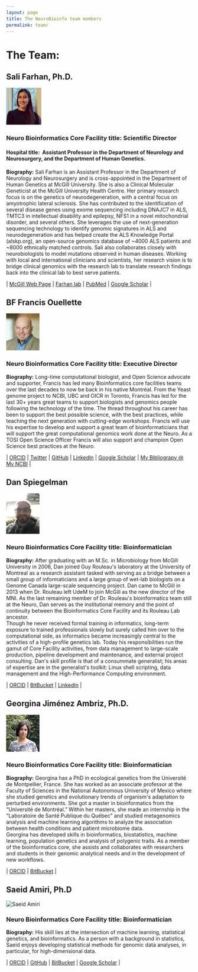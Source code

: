 ```yaml
---
layout: page
title: The NeuroBioinfo team members
permalink: team/
---
```



# The Team: 


## Sali Farhan, Ph.D. 


<img src="/public/member/sali_farhan.png" alt="Sali Farhane" width="95" height="100">

<!--- <img src="https://raw.githubusercontent.com/neurobioinfo/neurobioinfo.github.io/main/public/member/" alt="Sali Farhan" width="95" height="100"> --->


### Neuro Bioinformatics Core Facility title: Scientific Director
#### Hospital title:  Assistant Professor in the Department of Neurology and Neurosurgery, and the Department of Human Genetics.

  
**Biography:** Sali Farhan is an Assistant Professor in the Department of Neurology and Neurosurgery and is cross-appointed in the Department of Human Genetics at McGill University. She is also a Clinical Molecular Geneticist at the McGill University Health Centre. Her primary research focus is on the genetics of neurodegeneration, with a central focus on amyotrophic lateral sclerosis. She has contributed to the identification of several disease genes using exome sequencing including DNAJC7 in ALS, TMTC3 in intellectual disability and epilepsy, NFS1 in a novel mitochondrial disorder, and several others. She leverages the use of next-generation sequencing technology to identify genomic signatures in ALS and neurodegeneration and has helped create the ALS Knowledge Portal (alskp.org), an open-source genomics database of ~4000 ALS patients and ~8000 ethnically matched controls. Sali also collaborates closely with neurobiologists to model mutations observed in human diseases. Working with local and international clinicians and scientists, her research vision is to bridge clinical genomics with the research lab to translate research findings back into the clinical lab to best serve patients.


| [McGill Web Page](https://www.mcgill.ca/neuro/sali-farhan-phd) | [Farhan lab](https://www.mcgill.ca/farhan-lab/) | [PubMed](https://www.mcgill.ca/farhan-lab/) | [Google Scholar](https://scholar.google.ca/citations?user=o7xoLwMAAAAJ&hl=en) | 


## BF Francis Ouellette 


<img src="/public/member/francis_ouellette.png" alt="Francis Ouellette" width="90" height="100">

<!--- <img src="https://raw.githubusercontent.com/neurobioinfo/neurobioinfo.github.io/main/public/member/francis_ouellette.png" alt="Francis Ouellette" width="90" height="100"> -->


### Neuro Bioinformatics Core Facility title: Executive Director
**Biography:** Long-time computational biologist, and Open Science advocate and supporter, Francis has led many Bioinformatics core facilities teams over the last decades to now be back in his native Montréal. From the Yeast genome project to NCBI, UBC and OICR in Toronto, Francis has led for the last 30+ years great teams to support biologists and genomics people following the technology of the time. The thread throughout his career has been to support the best possible science, with the best practices, while teaching the next generation with cutting-edge workshops. Francis will use his expertise to develop and support a great team of bioinformaticians that will support the great computational genomics work done at the Neuro. As a TOSI Open Science Officer Francis will also support and champion Open Science best practices at the Neuro.

| [ORCID](https://orcid.org/0000-0003-4676-675X) | [Twitter](https://twitter.com/bffo) | [GitHub](https://github.com/bffo) | [LinkedIn](https://www.linkedin.com/in/francisouellette/) | [Google Scholar](https://scholar.google.ca/citations?user=lT0bBFYAAAAJ&hl=en) | [My Bibliograpy @ My NCBI](https://www.ncbi.nlm.nih.gov/myncbi/francis.ouellette.1/bibliography/public/) | 

## Dan Spiegelman  

<img src="/public/member/dan.spiegleman.jpg" alt="Dan Spiegleman" width="90" height="110">

<!--- <img src="https://raw.githubusercontent.com/neurobioinfo/neurobioinfo.github.io/main/public/member/dan.spiegleman.jpg" alt="Dan Spiegelman" width="90" height="100"> -->

### Neuro Bioinformatics Core Facility title: Bioinformatician
**Biography:** After graduating with an M.Sc. in Microbiology from McGill University in 2006, Dan joined Guy Rouleau's laboratory at the University of Montreal as a research assistant tasked with serving as a bridge between a small group of informaticians and a large group of wet-lab biologists on a Genome Canada large-scale sequencing project. Dan came to McGill in 2013 when Dr. Rouleau left UdeM to join McGill as the new director of the MNI. As the last remaining member of Dr. Rouleau's bioinformatics team still at the Neuro, Dan serves as the institutional memory and the point of continuity between the Bioinformatics Core Facility and its Rouleau Lab ancestor.<br>
Though he never received formal training in informatics, long-term exposure to trained professionals slowly but surely called him over to the computational side, as informatics became increasingly central to the activities of a high-profile genetics lab. Today his responsibilities run the gamut of Core Facility activities, from data management to large-scale production, pipeline development and maintenance, and external project consulting. Dan's skill profile is that of a consummate generalist; his areas of expertise are in the generalist's toolkit: Linux shell scripting, data management and the High-Performance Computing environment. 

| [ORCID](https://orcid.org/0000-0003-4971-8868) | [BitBucket](https://bitbucket.org/danschlomo/) | [LinkedIn](https://www.linkedin.com/in/dan-spiegelman-69b9ab/) | 


## Georgina Jiménez Ambriz, Ph.D.

<img src="/public/member/GeorginaJA.jpeg" alt="Georgina Jiménez Ambriz" width="90" height="100">

<!--- <img src="https://raw.githubusercontent.com/neurobioinfo/neurobioinfo.github.io/main/public/member/GeorginaJA.jpeg" alt="DGeorginaJA.jpeg" width="100" height="100"> -->

### Neuro Bioinformatics Core Facility title: Bioinformatician 
**Biography:** Georgina has a PhD in ecological genetics from the Université de Montpellier, France. She has worked as an associate professor at the Faculty of Sciences in the National Autonomous University of Mexico where she studied genetics and evolutionary trends of organism's adaptation to perturbed environments. She got a master in bioinformatics from the “Université de Montréal.” Within her masters, she made an internship in the “Laboratoire de Santé Publique du Québec” and studied metagenomics analysis and machine learning algorithms to analyze the association between health conditions and patient microbiome data.  <br>
Georgina has developed skills in bioinformatics, biostatistics, machine learning, population genetics and analysis of polygenic traits. As a member of the bioinformatics core, she assists and collaborates with researchers and students in their genomic analytical needs and in the development of new workflows.

| [ORCID](https://orcid.org/0000-0003-2496-5993) | [BitBucket](https://bitbucket.org/GeorgieJA/) | 

## Saeid Amiri, Ph.D

<img src="/public/member/saeid_amiri.png" alt="Saeid Amiri" width="90" height="110">

<!--- <img src="https://raw.githubusercontent.com/neurobioinfo/neurobioinfo.github.io/main/public/member/saeid_amiri.png" alt="Saeid Amiri" width="90" height="100"> -->

### Neuro Bioinformatics Core Facility title: Bioinformatician
**Biography:** His skill lies at the intersection of machine learning, statistical genetics, and
bioinformatics. As a person with a background in statistics, Saeid enjoys developing statistical methods for genomic data analyses, in particular, for high-dimensional data.   


| [ORCID](https://orcid.org/0000-0003-2028-092X) | [GitHub](https://github.com/saeidamiri1) | [BitBucket](https://bitbucket.org/samamiri/) | [Google Scholar](https://scholar.google.com/citations?user=iroPmuAAAAAJ&hl=en) | 






<!--- <h5>
Address: 
</h5>
Data scientist at The Neuro (Montreal Neurological Institute-Hospital) <br>
McGill University <br>
1033 Pine Avenue West <br>
--> 